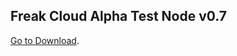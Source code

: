 ## Freak Cloud Alpha Test Node v0.7

[Go to Download](https://github.com/GinFdev/freak-cloud-alpha-test-node/releases/tag/v0.7.0).
